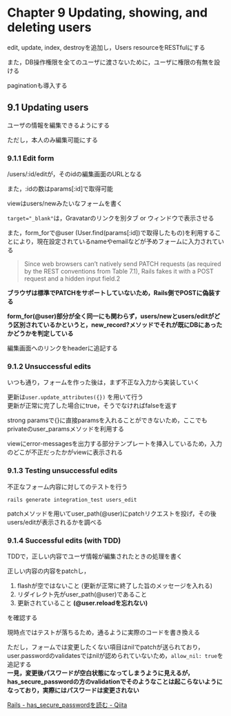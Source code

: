 # Chapter 9 Updating, showing, and deleting users

edit, update, index, destroyを追加し，Users resourceをRESTfulにする

また，DB操作権限を全てのユーザに渡さないために，ユーザに権限の有無を設ける

paginationも導入する

## 9.1 Updating users

ユーザの情報を編集できるようにする

ただし，本人のみ編集可能にする

### 9.1.1 Edit form

/users/:id/editが，そのidの編集画面のURLとなる

また，:idの数はparams[:id]で取得可能

viewはusers/newみたいなフォームを書く

``` target="_blank" ```は，Gravatarのリンクを別タブ or ウィンドウで表示させる

また，form_forで@user (User.find(params[:id])で取得したもの)を利用することにより，現在設定されているnameやemailなどが予めフォームに入力されている

> <input name="_method" type="hidden" value="patch" />

> Since web browsers can’t natively send PATCH requests (as required by the REST conventions from Table 7.1), Rails fakes it with a POST request and a hidden input field.2

**ブラウザは標準でPATCHをサポートしていないため，Rails側でPOSTに偽装する**

**form_for(@user)部分が全く同一にも関わらず，users/newとusers/editがどう区別されているかというと，new_record?メソッドでそれが既にDBにあったかどうかを判定している**

編集画面へのリンクをheaderに追記する

### 9.1.2 Unsuccessful edits

いつも通り，フォームを作った後は，まず不正な入力から実装していく

更新は``` user.update_attributes({}) ``` を用いて行う  
更新が正常に完了した場合にtrue，そうでなければfalseを返す

strong paramsで{}に直接paramsを入れることができないため，ここでもprivateのuser_paramsメソッドを利用する

viewにerror-messagesを出力する部分テンプレートを挿入しているため，入力のどこが不正だったかがviewに表示される

### 9.1.3 Testing unsuccessful edits

不正なフォーム内容に対してのテストを行う

``` rails generate integration_test users_edit ```

patchメソッドを用いてuser_path(@user)にpatchリクエストを投げ，その後users/editが表示されるかを調べる

### 9.1.4 Successful edits (with TDD)

TDDで，正しい内容でユーザ情報が編集されたときの処理を書く

正しい内容の内容をpatchし，

1. flashが空ではないこと (更新が正常に終了した旨のメッセージを入れる)
2. リダイレクト先がuser_path(@user)であること
3. 更新されていること **(@user.reloadを忘れない)**

を確認する

現時点ではテストが落ちるため，通るように実際のコードを書き換える

ただし，フォームでは変更したくない項目はnilでpatchが送られており，user.passwordのvalidatesではnilが認められていないため，``` allow_nil: true ```を追記する  
**一見，変更後パスワードが空白状態になってしまうように見えるが，has_secure_passwordの方のvalidationでそのようなことは起こらないようになっており，実際にはパスワードは変更されない**

[Rails - has_secure_passwordを読む - Qiita](http://qiita.com/dblN/items/9da63698199f4e6135ae)
